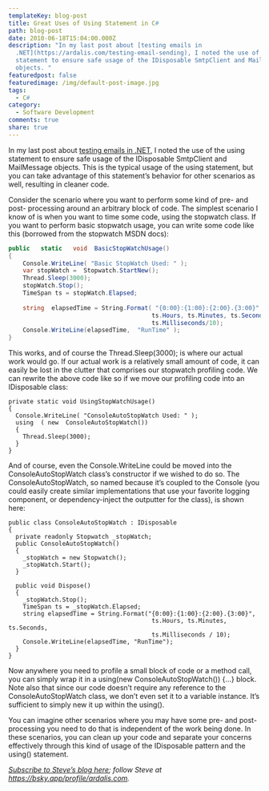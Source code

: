 ```yaml
---
templateKey: blog-post
title: Great Uses of Using Statement in C#
path: blog-post
date: 2010-06-18T15:04:00.000Z
description: "In my last post about [testing emails in
  .NET](https://ardalis.com/testing-email-sending), I noted the use of the using
  statement to ensure safe usage of the IDisposable SmtpClient and MailMessage
  objects. "
featuredpost: false
featuredimage: /img/default-post-image.jpg
tags:
  - C#
category:
  - Software Development
comments: true
share: true
---
```

In my last post about [testing emails in .NET](https://ardalis.com/testing-email-sending), I noted the use of the using statement to ensure safe usage of the IDisposable SmtpClient and MailMessage objects. This is the typical usage of the using statement, but you can take advantage of this statement’s behavior for other scenarios as well, resulting in cleaner code.

Consider the scenario where you want to perform some kind of pre- and post- processing around an arbitrary block of code. The simplest scenario I know of is when you want to time some code, using the stopwatch class. If you want to perform basic stopwatch usage, you can write some code like this (borrowed from the stopwatch MSDN docs):

```csharp
public   static   void  BasicStopWatchUsage() 
{ 
    Console.WriteLine( "Basic StopWatch Used: " ); 
    var stopWatch =  Stopwatch.StartNew(); 
    Thread.Sleep(3000); 
    stopWatch.Stop(); 
    TimeSpan ts = stopWatch.Elapsed; 
 
    string  elapsedTime = String.Format( "{0:00}:{1:00}:{2:00}.{3:00}" , 
                                        ts.Hours, ts.Minutes, ts.Seconds, 
                                        ts.Milliseconds/10); 
    Console.WriteLine(elapsedTime,  "RunTime" ); 
}
```

This works, and of course the Thread.Sleep(3000); is where our actual work would go. If our actual work is a relatively small amount of code, it can easily be lost in the clutter that comprises our stopwatch profiling code. We can rewrite the above code like so if we move our profiling code into an IDisposable class:

```
private static void UsingStopWatchUsage() 
{ 
  Console.WriteLine( "ConsoleAutoStopWatch Used: " ); 
  using  ( new  ConsoleAutoStopWatch()) 
  {
    Thread.Sleep(3000);
  }
}
```

And of course, even the Console.WriteLine could be moved into the ConsoleAutoStopWatch class’s constructor if we wished to do so. The ConsoleAutoStopWatch, so named because it’s coupled to the Console (you could easily create similar implementations that use your favorite logging component, or dependency-inject the outputter for the class), is shown here:

```
public class ConsoleAutoStopWatch : IDisposable
{
  private readonly Stopwatch _stopWatch;
  public ConsoleAutoStopWatch()
  {
    _stopWatch = new Stopwatch();
    _stopWatch.Start();
  }

  public void Dispose()
  {
    _stopWatch.Stop();
    TimeSpan ts = _stopWatch.Elapsed;
    string elapsedTime = String.Format("{0:00}:{1:00}:{2:00}.{3:00}",
                                        ts.Hours, ts.Minutes, ts.Seconds,
                                        ts.Milliseconds / 10);
    Console.WriteLine(elapsedTime, "RunTime");
  }
}
```

Now anywhere you need to profile a small block of code or a method call, you can simply wrap it in a using(new ConsoleAutoStopWatch()) {…} block. Note also that since our code doesn’t require any reference to the ConsoleAutoStopWatch class, we don’t even set it to a variable instance. It’s sufficient to simply new it up within the using().

You can imagine other scenarios where you may have some pre- and post- processing you need to do that is independent of the work being done. In these scenarios, you can clean up your code and separate your concerns effectively through this kind of usage of the IDisposable pattern and the using() statement.

*[Subscribe to Steve’s blog here](http://feeds.feedburner.com/StevenSmith); follow Steve at <https://bsky.app/profile/ardalis.com>.*